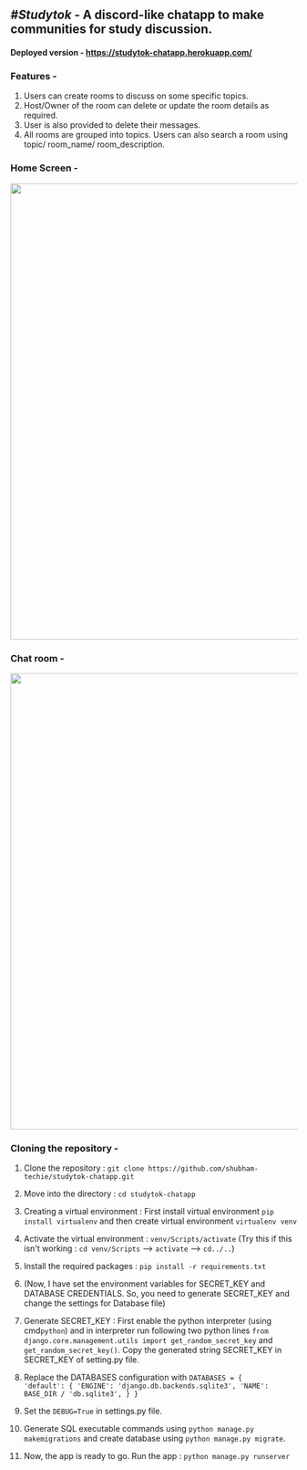 ## *#Studytok* - A discord-like chatapp to make communities for study discussion.
#### Deployed version - https://studytok-chatapp.herokuapp.com/

### Features -
1. Users can create rooms to discuss on some specific topics.
2. Host/Owner of the room can delete or update the room details as required.
3. User is also provided to delete their messages.
4. All rooms are grouped into topics. Users can also search a room using topic/ room_name/ room_description.


### Home Screen -
<img src="https://user-images.githubusercontent.com/85562020/174878381-43e1fb7d-08f3-4b1a-8bda-c871086396e7.png" width="800">

### Chat room -
<img src="https://user-images.githubusercontent.com/85562020/174878510-4d5b30df-c260-4e51-bfcf-74776625df77.png" width="800">

### Cloning the repository -
1. Clone the repository : ```git clone https://github.com/shubham-techie/studytok-chatapp.git```
2. Move into the directory : ```cd studytok-chatapp```
3. Creating a virtual environment : First install virtual environment ```pip install virtualenv``` and then create virtual environment ```virtualenv venv```
4. Activate the virtual environment : ```venv/Scripts/activate```  (Try this if this isn't working : ```cd venv/Scripts``` --> ```activate``` --> ```cd../..```)
5. Install the required packages : ```pip install -r requirements.txt```                                                                                                

7. (Now, I have set the environment variables for SECRET_KEY and DATABASE CREDENTIALS. So, you need to generate SECRET_KEY and change the settings for Database file)
8.  Generate SECRET_KEY : First enable the python interpreter (using cmd```python```) and in interpreter run following two python lines ```from django.core.management.utils import get_random_secret_key``` and ```get_random_secret_key()```.  Copy the generated string SECRET_KEY in SECRET_KEY of setting.py file.
9.  Replace the DATABASES configuration with ```DATABASES = {                                                                                                                               'default': {
          'ENGINE': 'django.db.backends.sqlite3',
          'NAME': BASE_DIR / 'db.sqlite3',
       }
    }```
8.  Set the ```DEBUG=True``` in settings.py file.
9.  Generate SQL executable commands using ```python manage.py makemigrations``` and create database using ```python manage.py migrate```.
10.  Now, the app is ready to go. Run the app : ```python manage.py runserver```
